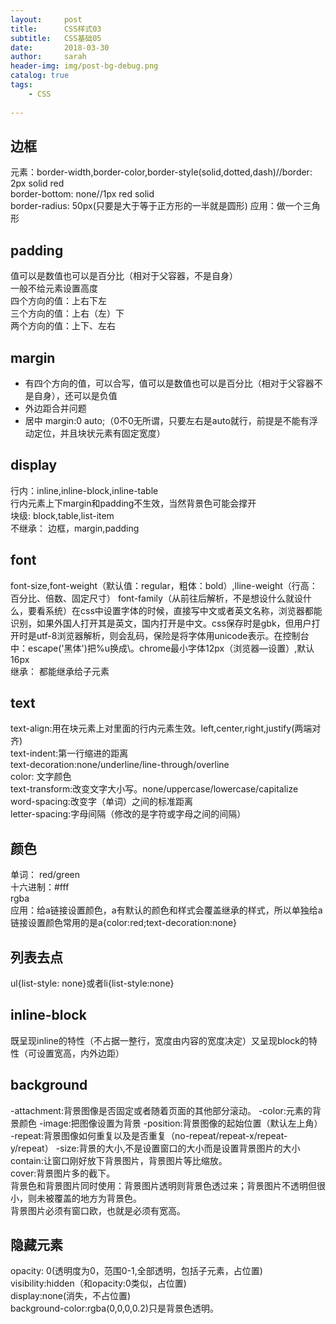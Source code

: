 ```yaml
---
layout:     post
title:      CSS样式03
subtitle:   CSS基础05
date:       2018-03-30
author:     sarah
header-img: img/post-bg-debug.png
catalog: true
tags:
    - CSS
    
---
```

## 边框
元素：border-width,border-color,border-style(solid,dotted,dash)//border: 2px solid red  
border-bottom: none//1px red solid  
border-radius: 50px(只要是大于等于正方形的一半就是圆形)
应用：做一个三角形  
## padding
值可以是数值也可以是百分比（相对于父容器，不是自身）  
一般不给元素设置高度  
四个方向的值：上右下左  
三个方向的值：上右（左）下  
两个方向的值：上下、左右
## margin 
- 有四个方向的值，可以合写，值可以是数值也可以是百分比（相对于父容器不是自身），还可以是负值  
- 外边距合并问题
- 居中 margin:0 auto;（0不0无所谓，只要左右是auto就行，前提是不能有浮动定位，并且块状元素有固定宽度）
## display
行内：inline,inline-block,inline-table  
行内元素上下margin和padding不生效，当然背景色可能会撑开  
块级: block,table,list-item  
不继承： 边框，margin,padding  
## font
font-size,font-weight（默认值：regular，粗体：bold）,lline-weight（行高：百分比、倍数、固定尺寸）
font-family（从前往后解析，不是想设什么就设什么，要看系统）在css中设置字体的时候，直接写中文或者英文名称，浏览器都能识别，如果外国人打开其是英文，国内打开是中文。css保存时是gbk，但用户打开时是utf-8浏览器解析，则会乱码，保险是将字体用unicode表示。在控制台中：escape('黑体')把%u换成\。chrome最小字体12px（浏览器—设置）,默认16px  
继承： 都能继承给子元素
## text
text-align:用在块元素上对里面的行内元素生效。left,center,right,justify(两端对齐)  
text-indent:第一行缩进的距离  
text-decoration:none/underline/line-through/overline  
color: 文字颜色  
text-transform:改变文字大小写。none/uppercase/lowercase/capitalize  
word-spacing:改变字（单词）之间的标准距离   
letter-spacing:字母间隔（修改的是字符或字母之间的间隔）  
## 颜色
单词： red/green  
十六进制：#fff  
rgba   
应用：给a链接设置颜色，a有默认的颜色和样式会覆盖继承的样式，所以单独给a链接设置颜色常用的是a{color:red;text-decoration:none}  
## 列表去点
ul{list-style: none}或者li{list-style:none}  
## inline-block  
既呈现inline的特性（不占据一整行，宽度由内容的宽度决定）又呈现block的特性（可设置宽高，内外边距）  
## background
-attachment:背景图像是否固定或者随着页面的其他部分滚动。
-color:元素的背景颜色
-image:把图像设置为背景
-position:背景图像的起始位置（默认左上角）
-repeat:背景图像如何重复以及是否重复（no-repeat/repeat-x/repeat-y/repeat）
-size:背景的大小,不是设置窗口的大小而是设置背景图片的大小  
        contain:让窗口刚好放下背景图片，背景图片等比缩放。  
        cover:背景图片多的截下。   
背景色和背景图片同时使用：背景图片透明则背景色透过来；背景图片不透明但很小，则未被覆盖的地方为背景色。   
背景图片必须有窗口欧，也就是必须有宽高。  
## 隐藏元素
opacity: 0(透明度为0，范围0-1,全部透明，包括子元素，占位置)   
visibility:hidden（和opacity:0类似，占位置)  
display:none(消失，不占位置)  
background-color:rgba(0,0,0,0.2)只是背景色透明。 
